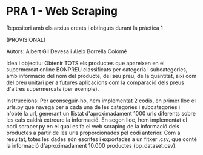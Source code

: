# PRA 1 - Web Scraping
Repositori amb els arxius creats i obtinguts durant la pràctica 1

(PROVISIONAL)

Autors: Albert Gil Devesa i Aleix Borrella Colomé

Idea i objectiu: Obtenir TOTS els productes que apareixen en el supermercat online BONPREU classificats per categoria i subcategories, amb informació del nom del producte, del seu preu, de la quantitat, així com del preu unitari per a futures aplicacions com la comparació dels preus d'altres supermercats (per exemple).

Instruccions: Per aconseguir-ho, hem implementat 2 codis, en primer lloc el urls.py que navega per a cada una de les categories i subcategories i n'obté la url, generant un llistat d'aproximadament 1000 urls diferents sobre les cals caldrà extreure la informació. En segon lloc, hem implementat el codi scraper.py en el qual es fa el web scraping de la informació dels productes a partir de les urls proporcionades pel codi anterior. Com a resultat, totes les dades són escrites i exportades a un fitxer .csv, que conté la informació d'aproximadament 10.000 productes (bp_dataset.csv).
